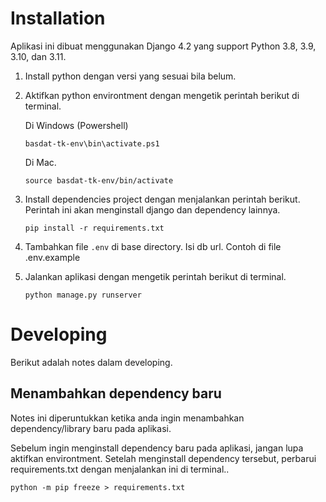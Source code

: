 # Installation

Aplikasi ini dibuat menggunakan Django 4.2 yang support Python 3.8, 3.9, 3.10, dan 3.11.

1. Install python dengan versi yang sesuai bila belum.


2. Aktifkan python environtment dengan mengetik perintah berikut di terminal.

    Di Windows (Powershell)

    ```
    basdat-tk-env\bin\activate.ps1
    ```

    Di Mac.

    ```
    source basdat-tk-env/bin/activate
    ```

3. Install dependencies project dengan menjalankan perintah berikut. Perintah ini akan menginstall django dan dependency lainnya.

    ```
    pip install -r requirements.txt
    ```

4. Tambahkan file `.env` di base directory. Isi db url. Contoh di file .env.example

4. Jalankan aplikasi dengan mengetik perintah berikut di terminal.

    ```
    python manage.py runserver
    ```


# Developing
Berikut adalah notes dalam developing.

## Menambahkan dependency baru
Notes ini diperuntukkan ketika anda ingin menambahkan dependency/library baru pada aplikasi.

Sebelum ingin menginstall dependency baru pada aplikasi, jangan lupa aktifkan environtment. Setelah menginstall dependency tersebut,  perbarui requirements.txt dengan menjalankan ini di terminal..

```
python -m pip freeze > requirements.txt
```
